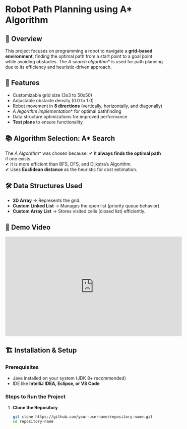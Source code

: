 # Robot Path Planning using A* Algorithm

## 📌 Overview
This project focuses on programming a robot to navigate a **grid-based environment**, finding the optimal path from a start point to a goal point while avoiding obstacles. The **A* search algorithm** is used for path planning due to its efficiency and heuristic-driven approach.

## 🚀 Features
- Customizable grid size (3x3 to 50x50)
- Adjustable obstacle density (0.0 to 1.0)
- Robot movement in **8 directions** (vertically, horizontally, and diagonally)
- **A* Algorithm implementation** for optimal pathfinding
- Data structure optimizations for improved performance
- **Test plans** to ensure functionality

## 📚 Algorithm Selection: A* Search
The **A* Algorithm** was chosen because:
✔ It **always finds the optimal path** if one exists.  
✔ It is more efficient than BFS, DFS, and Dijkstra’s Algorithm.  
✔ Uses **Euclidean distance** as the heuristic for cost estimation.  

## 🛠 Data Structures Used
- **2D Array** → Represents the grid.
- **Custom Linked List** → Manages the open list (priority queue behavior).
- **Custom Array List** → Stores visited cells (closed list) efficiently.

## 🎥 Demo Video
<iframe width="560" height="315" src="https://www.youtube.com/embed/r5lKiIhQjfo" 
title="YouTube Video Player" frameborder="0" allowfullscreen></iframe>


## 🏗 Installation & Setup
### **Prerequisites**
- Java installed on your system (JDK 8+ recommended)
- IDE like **IntelliJ IDEA, Eclipse, or VS Code**

### **Steps to Run the Project**
1. **Clone the Repository**  
   ```bash
   git clone https://github.com/your-username/repository-name.git
   cd repository-name

